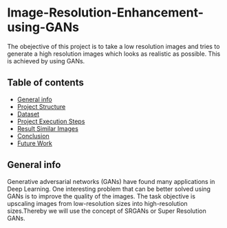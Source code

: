 # Image-Resolution-Enhancement-using-GANs
The obejective of this project is to take a low resolution images and tries to generate a high resolution images which looks as realistic as possible. This is achieved by using GANs.


## Table of contents
* [General info](#general-info)
* [Project Structure](#project_str)
* [Dataset](#data)
* [Project Execution Steps](#project)
* [Result Similar Images](#similar)
* [Conclusion](#conclusion)
* [Future Work](#future)

<a name="general-info"></a>
## General info

Generative adversarial networks (GANs) have found many applications in Deep Learning. One interesting problem that can be better solved using GANs is to improve the quality of the images. The task objective is upscaling images from low-resolution sizes into high-resolution sizes.Thereby we will use the concept of SRGANs or Super Resolution GANs.

